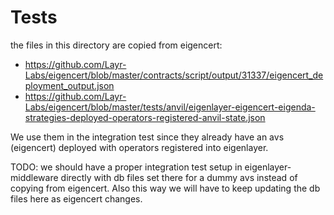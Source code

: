 # Tests
the files in this directory are copied from eigencert:
- https://github.com/Layr-Labs/eigencert/blob/master/contracts/script/output/31337/eigencert_deployment_output.json
- https://github.com/Layr-Labs/eigencert/blob/master/tests/anvil/eigenlayer-eigencert-eigenda-strategies-deployed-operators-registered-anvil-state.json

We use them in the integration test since they already have an avs (eigencert) deployed with operators registered into eigenlayer.

TODO: we should have a proper integration test setup in eigenlayer-middleware directly with db files set there for a dummy avs instead of copying from eigencert. Also this way we will have to keep updating the db files here as eigencert changes.